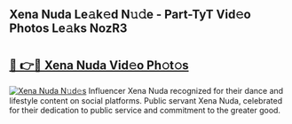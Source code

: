 ## Xena Nuda Le𝚊k𝚎d N𝚞𝚍e - Part-TyT Vid𝚎o Photos Le𝚊ks NozR3

# <h2><a href="http://fberal.evod.top/?m=Xena+Nuda">🔗 👉🔴 Xena Nuda Vid𝚎o Ph𝚘t𝚘s</a></h2>

[![Xena Nuda N𝚞d𝚎s](https://i.imgur.com/8V9OHl7.gif)](http://fberal.evod.top/?m=Xena+Nuda)
Influencer Xena Nuda recognized for their dance and lifestyle content on social platforms. Public servant Xena Nuda, celebrated for their dedication to public service and commitment to the greater good. 
